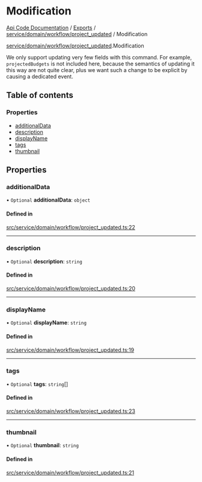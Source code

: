 # Modification
 
[Api Code Documentation](../README.md) / [Exports](../modules.md) / [service/domain/workflow/project\_updated](../modules/service_domain_workflow_project_updated.md) / Modification

[service/domain/workflow/project\_updated](../modules/service_domain_workflow_project_updated.md).Modification

We only support updating very few fields with this command. For example,
`projectedBudgets` is not included here, because the semantics of updating it this
way are not quite clear, plus we want such a change to be explicit by causing a
dedicated event.

## Table of contents

### Properties

- [additionalData](service_domain_workflow_project_updated.Modification.md#additionaldata)
- [description](service_domain_workflow_project_updated.Modification.md#description)
- [displayName](service_domain_workflow_project_updated.Modification.md#displayname)
- [tags](service_domain_workflow_project_updated.Modification.md#tags)
- [thumbnail](service_domain_workflow_project_updated.Modification.md#thumbnail)

## Properties

### additionalData

• `Optional` **additionalData**: `object`

#### Defined in

[src/service/domain/workflow/project_updated.ts:22](https://github.com/openkfw/TruBudget/blob/40b449a/api/src/service/domain/workflow/project_updated.ts#L22)

___

### description

• `Optional` **description**: `string`

#### Defined in

[src/service/domain/workflow/project_updated.ts:20](https://github.com/openkfw/TruBudget/blob/40b449a/api/src/service/domain/workflow/project_updated.ts#L20)

___

### displayName

• `Optional` **displayName**: `string`

#### Defined in

[src/service/domain/workflow/project_updated.ts:19](https://github.com/openkfw/TruBudget/blob/40b449a/api/src/service/domain/workflow/project_updated.ts#L19)

___

### tags

• `Optional` **tags**: `string`[]

#### Defined in

[src/service/domain/workflow/project_updated.ts:23](https://github.com/openkfw/TruBudget/blob/40b449a/api/src/service/domain/workflow/project_updated.ts#L23)

___

### thumbnail

• `Optional` **thumbnail**: `string`

#### Defined in

[src/service/domain/workflow/project_updated.ts:21](https://github.com/openkfw/TruBudget/blob/40b449a/api/src/service/domain/workflow/project_updated.ts#L21)

